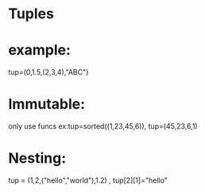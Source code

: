 <h1> Tuples
    <h1>example:</h1> tup=(0,1.5,(2,3,4),"ABC")
    <h1>Immutable:</h1> only use funcs ex:tup=sorted((1,23,45,6)), tup=(45,23,6,1)
    <h1>Nesting:</h1> tup = (1,2,("hello","world"),1.2) , tup[2][1]="hello"
    
